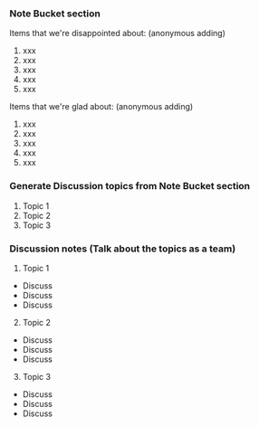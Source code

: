 ### Note Bucket section
Items that we're disappointed about: (anonymous adding)
1.  xxx
2.  xxx
3.  xxx
4.  xxx
5.  xxx

Items that we're glad about: (anonymous adding) 
1.  xxx
2.  xxx
3.  xxx
4.  xxx
5.  xxx

### Generate Discussion topics from Note Bucket section
1. Topic 1
2. Topic 2
3. Topic 3

### Discussion notes (Talk about the topics as a team)
1. Topic 1
- Discuss
- Discuss
- Discuss
2. Topic 2
- Discuss
- Discuss
- Discuss
3. Topic 3
- Discuss
- Discuss
- Discuss
